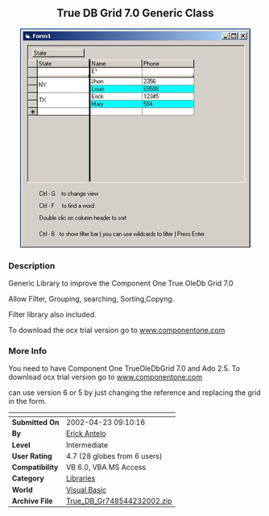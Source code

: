 ﻿<div align="center">

## True DB Grid 7\.0 Generic Class

<img src="PIC20024221711831.jpg">
</div>

### Description

Generic Library to improve the Component One True OleDb Grid 7.0

Allow Filter, Grouping, searching, Sorting,Copyng.

Filter library also included.

To download the ocx trial version go to www.componentone.com
 
### More Info
 
You need to have Component One TrueOleDbGrid 7.0 and Ado 2.5. To download ocx trial version go to www.componentone.com

can use version 6 or 5 by just changing the reference and replacing the grid in the form.


<span>             |<span>
---                |---
**Submitted On**   |2002-04-23 09:10:16
**By**             |[Erick Antelo](https://github.com/Planet-Source-Code/PSCIndex/blob/master/ByAuthor/erick-antelo.md)
**Level**          |Intermediate
**User Rating**    |4.7 (28 globes from 6 users)
**Compatibility**  |VB 6\.0, VBA MS Access
**Category**       |[Libraries](https://github.com/Planet-Source-Code/PSCIndex/blob/master/ByCategory/libraries__1-49.md)
**World**          |[Visual Basic](https://github.com/Planet-Source-Code/PSCIndex/blob/master/ByWorld/visual-basic.md)
**Archive File**   |[True\_DB\_Gr748544232002\.zip](https://github.com/Planet-Source-Code/erick-antelo-true-db-grid-7-0-generic-class__1-34050/archive/master.zip)








